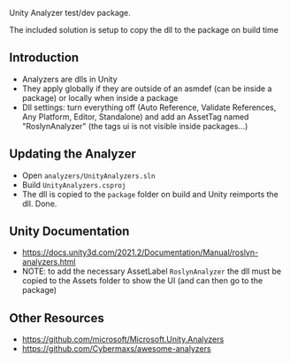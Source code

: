 
Unity Analyzer test/dev package.

The included solution is setup to copy the dll to the package on build time

## Introduction
- Analyzers are dlls in Unity
- They apply globally if they are outside of an asmdef (can be inside a package) or locally when inside a package
- Dll settings: turn everything off (Auto Reference, Validate References, Any Platform, Editor, Standalone) and add an AssetTag named "RoslynAnalyzer" (the tags ui is not visible inside packages...)

## Updating the Analyzer 
- Open ``analyzers/UnityAnalyzers.sln``
- Build ``UnityAnalyzers.csproj``
- The dll is copied to the ``package`` folder on build and Unity reimports the dll. Done.

## Unity Documentation
- https://docs.unity3d.com/2021.2/Documentation/Manual/roslyn-analyzers.html 
- NOTE: to add the necessary AssetLabel ``RoslynAnalyzer`` the dll must be copied to the Assets folder to show the UI (and can then go to the package)

## Other Resources
- https://github.com/microsoft/Microsoft.Unity.Analyzers
- https://github.com/Cybermaxs/awesome-analyzers
